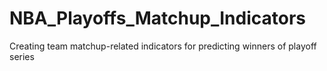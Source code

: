 # NBA_Playoffs_Matchup_Indicators
Creating team matchup-related indicators for predicting winners of playoff series 
